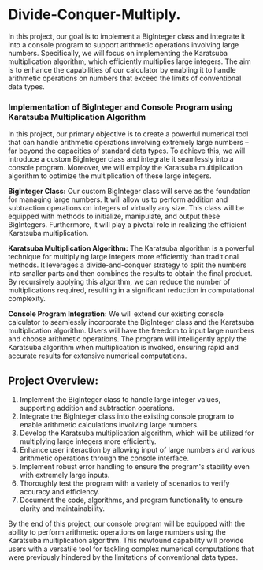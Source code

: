 # Divide-Conquer-Multiply.

In this project, our goal is to implement a BigInteger class and integrate it into a console program to support arithmetic operations involving large numbers. Specifically, we will focus on implementing the Karatsuba multiplication algorithm, which efficiently multiplies large integers. The aim is to enhance the capabilities of our calculator by enabling it to handle arithmetic operations on numbers that exceed the limits of conventional data types.

### Implementation of BigInteger and Console Program using Karatsuba Multiplication Algorithm

In this project, our primary objective is to create a powerful numerical tool that can handle arithmetic operations involving extremely large numbers – far beyond the capacities of standard data types. To achieve this, we will introduce a custom BigInteger class and integrate it seamlessly into a console program. Moreover, we will employ the Karatsuba multiplication algorithm to optimize the multiplication of these large integers.

**BigInteger Class:**
Our custom BigInteger class will serve as the foundation for managing large numbers. It will allow us to perform addition and subtraction operations on integers of virtually any size. This class will be equipped with methods to initialize, manipulate, and output these BigIntegers. Furthermore, it will play a pivotal role in realizing the efficient Karatsuba multiplication.

**Karatsuba Multiplication Algorithm:**
The Karatsuba algorithm is a powerful technique for multiplying large integers more efficiently than traditional methods. It leverages a divide-and-conquer strategy to split the numbers into smaller parts and then combines the results to obtain the final product. By recursively applying this algorithm, we can reduce the number of multiplications required, resulting in a significant reduction in computational complexity.

**Console Program Integration:**
We will extend our existing console calculator to seamlessly incorporate the BigInteger class and the Karatsuba multiplication algorithm. Users will have the freedom to input large numbers and choose arithmetic operations. The program will intelligently apply the Karatsuba algorithm when multiplication is invoked, ensuring rapid and accurate results for extensive numerical computations.

## Project Overview:
1. Implement the BigInteger class to handle large integer values, supporting addition and subtraction operations.
2. Integrate the BigInteger class into the existing console program to enable arithmetic calculations involving large numbers.
3. Develop the Karatsuba multiplication algorithm, which will be utilized for multiplying large integers more efficiently.
4. Enhance user interaction by allowing input of large numbers and various arithmetic operations through the console interface.
5. Implement robust error handling to ensure the program's stability even with extremely large inputs.
6. Thoroughly test the program with a variety of scenarios to verify accuracy and efficiency.
7. Document the code, algorithms, and program functionality to ensure clarity and maintainability.

By the end of this project, our console program will be equipped with the ability to perform arithmetic operations on large numbers using the Karatsuba multiplication algorithm. This newfound capability will provide users with a versatile tool for tackling complex numerical computations that were previously hindered by the limitations of conventional data types.



